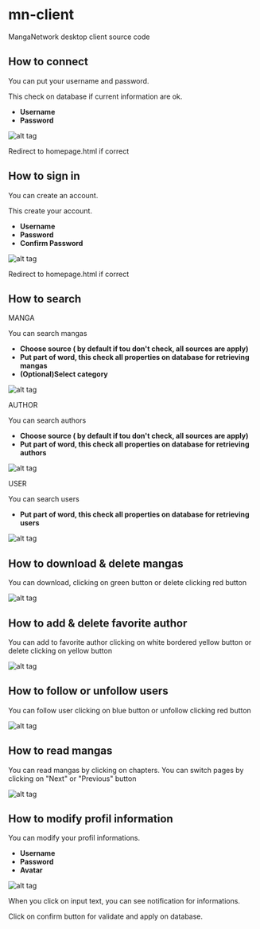 # mn-client
MangaNetwork desktop client source code

## How to connect

  You can put your username and password.
  
  This check on database if current information are ok.
   * **Username**
   * **Password**
  
  ![alt tag](https://github.com/Innovalys/mn-client/blob/master/images/screen/connect.jpg)
  
  Redirect to homepage.html if correct
  
## How to sign in 

  You can create an account.
  
  This create your account.
  
  * **Username**
  * **Password**
  * **Confirm Password**
  
 ![alt tag](https://github.com/Innovalys/mn-client/blob/master/images/screen/signin.jpg)

 Redirect to homepage.html if correct

## How to search
MANGA
  
 You can search mangas
  * **Choose source ( by default if tou don't check, all sources are apply)**
  * **Put part of word, this check all properties on database for retrieving mangas**
  * **(Optional)Select category**
  
  ![alt tag](https://github.com/Innovalys/mn-client/blob/master/images/screen/searchM.jpg)

AUTHOR

  You can search authors
   * **Choose source ( by default if tou don't check, all sources are apply)**
   * **Put part of word, this check all properties on database for retrieving authors**
  
  ![alt tag](https://github.com/Innovalys/mn-client/blob/master/images/screen/searchA.jpg)

USER

  You can search users
   * **Put part of word, this check all properties on database for retrieving users**
  
  ![alt tag](https://github.com/Innovalys/mn-client/blob/master/images/screen/searchU.jpg)

## How to download & delete mangas

  You can download, clicking on green button or delete clicking red button
  
  ![alt tag](https://github.com/Innovalys/mn-client/blob/master/images/screen/resultSearchM.jpg)
  
## How to add & delete favorite author

  You can add to favorite author clicking on white bordered yellow button  or delete clicking on yellow button
  
  ![alt tag](https://github.com/Innovalys/mn-client/blob/master/images/screen/resultSearchA.jpg)

## How to follow or unfollow users

  You can follow user clicking on blue button or unfollow clicking red button
  
  ![alt tag](https://github.com/Innovalys/mn-client/blob/master/images/screen/resultSearchU.jpg)

## How to read mangas

  You can read mangas by clicking on chapters. You can switch pages by clicking on "Next" or "Previous" button
  
  ![alt tag](https://github.com/Innovalys/mn-client/blob/master/images/screen/viewer.jpg)
  
## How to modify profil information

  You can modify your profil informations.
   * **Username**
   * **Password**
   * **Avatar**
  
  ![alt tag](https://github.com/Innovalys/mn-client/blob/master/images/screen/profil.jpg)

  When you click on input text, you can see notification for informations.
  
  Click on confirm button for validate and apply on database.
